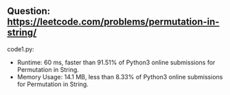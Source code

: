 ## Question: https://leetcode.com/problems/permutation-in-string/

code1.py:
* Runtime: 60 ms, faster than 91.51% of Python3 online submissions for Permutation in String.
* Memory Usage: 14.1 MB, less than 8.33% of Python3 online submissions for Permutation in String.
